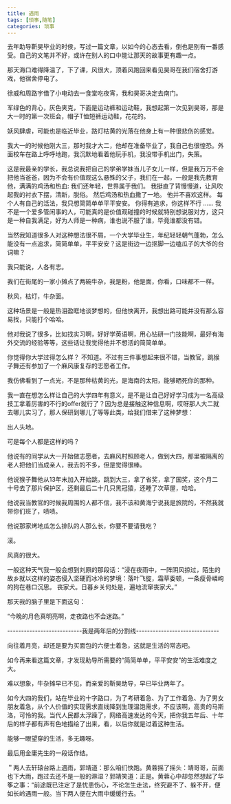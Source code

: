 ```yaml
---
title: 遇雨
tags: [琐事,随笔]
categories: 琐事
---
```


去年助导靳昊毕业的时侯，写过一篇文章，以如今的心态去看，倒也是别有一番感受。自己的文笔并不好，或许在别人的口中能让那天的故事更有趣一点。

那天海口难得降温了，下了课，风很大，顶着风跑回来看见昊哥在我们宿舍打游戏，他宿舍停电了。

徐威和周路宇借了小电动去一食堂吃夜宵，我和昊哥决定去南门。

军绿色的背心，灰色夹克，下面是运动裤和运动鞋，我想起第一次见到昊哥，那是大一时的第一次班会，帽子T恤短裤运动鞋，花花的。

妖风肆虐，可能也是临近毕业，路灯枯黄的光落在他身上有一种很悲伤的感觉。

我大一的时候他刚大三，那时我才大二，他却在准备毕业了，我自己也很惶恐。外面校车在路上呼呼地跑，我沉默地看着他玩手机，我没带手机出门，失策。

这是我最亲的学长，我总说我把自己的学弟学妹当儿子女儿一样，但是我万万不会把他当爸爸，因为不会有价值观这么悬殊的父子，我们在一起，一般是我先教育他，满满的鸡汤和热血:
 我们还年轻，世界属于我们。
我挺直了背慢慢道，让风吹起我的衬衣下摆，清新，脱俗。
然后鸡汤和热血撒了一地。
他并不喜欢这样。
每个人有自己的活法，我只想简简单单平平安安。
你得有追求，你这样不行
......
我不是一个爱多管闲事的人，可能真的是价值观碰撞的时候就特别想说服对方，这只是一种自我满足，好为人师是一种病，谁也说不服了谁，毕竟谁都没有错。

当然我知道很多人对这种想法很不屑，一个大学毕业生，年纪轻轻朝气蓬勃，怎么能没有一点追求，简简单单，平平安安？这是街边一边抠脚一边嗑瓜子的大爷的台词嘛？

我只能说，人各有志。

我们在街尾的一家小摊点了两碗牛杂，我是粉，他是面，你看，口味都不一样。

秋风，枯灯，牛杂面。

这种场景是一般是热泪盈眶地谈梦想的，但他快离开，我想出路可能并没有那么容易找，只能打个哈哈。

他对我说了很多，比如找实习啊，好好学英语啊，用心钻研一门技能啊，最好有海外交流的经验等等，这些话让我觉得他并不想活的简简单单。

你觉得你大学过得怎么样？
不知道。不过有三件事想起来很不错，当教官，跳猴子舞还有参加了一个麻风康复存的志愿者工作。

我仿佛看到了一点光，不是那种枯黄的光，是海南的太阳，能够晒死你的那种。

我一直在想怎么样让自己的大学四年有意义，是不是让自己好好学习成为一名高级技工拿着厉害的不行的offer就行了？因为总是接触这种信息啊，哎呀那人大二就去哪儿实习了，那人保研到哪儿了等等此类，给我们借来了这种梦想：

出人头地。

可是每个人都是这样的吗？

他说有的同学从大一开始做志愿者，去麻风村照顾老人，做到大四，那里被隔离的老人把他们当成亲人，我去的不多，但是觉得很棒。

他说猴子舞他从13年末加入开始跳，跳到大三，拿了省奖，拿了国奖，这个月二十号去了那片保护区，还剩最后二十几只黑冠猿，还睡了次草屋，哈哈。

他说我当教官的时候我周围的人都不信，我不该和黄海宁说我是旅院的，不然我就带你们班了，啧啧。

他说那家烤地瓜怎么排队的人那么长，你要不要请我吃？

滚。

风真的很大。

一般这种天气我一般会想到刘原的那段话：“浸在夜雨中，一阵阴风掠过，陌生的故乡就以这样的姿态侵入坚硬而冰冷的梦境：落叶飞旋，霜草委顿，一条瘦骨嶙峋的狗在巷口沉思。
丧家犬。日暮乡关何处是，遍地流窜丧家犬。”

那天我的脑子里是下面这句：

“今晚的月色真明亮啊，走夜路也不会迷路。”

---------------------------我是两年后的分割线------------------------------

向往着月亮，却还是要为买面包的六便士着急，这就是生活的常态吧。

如今再来看这篇文章，才发现助导所需要的“简简单单，平平安安”的生活难度之大。

难以想象，牛杂摊早已不见，而亲爱的靳昊助导，早已毕业两年了。

如今大四的我们，站在毕业的十字路口，为了考研着急、为了工作着急、为了男女朋友着急，从个人价值的实现需求直线降到生理温饱需求，不应该啊，高贵的马斯洛，可怜的我。当代人民都太浮躁了，网络高速发达的今天，把你我五年后、十年后的样子都有声有色地描绘了出来，看，以后你就是过着这种生活。

能够一眼望穿的生活，多无趣呀。

最后用金庸先生的一段话作结。

＂两人去轩辕台路上遇雨，郭靖道：那么咱们快跑。黄蓉摇了摇头：靖哥哥，前面也下大雨，跑过去还不是一般的淋湿？郭靖笑道：正是。黄蓉心中却忽然想起了华筝之事：“前途既已注定了是忧患伤心，不论怎生走法，终究避不了、躲不开，便如长岭遇雨一般。当下两人便在大雨中缓缓行去。＂